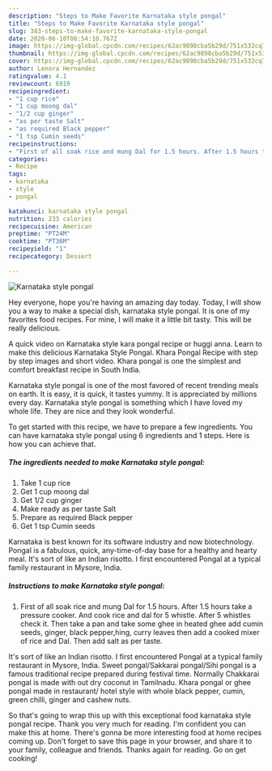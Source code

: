 ```yaml
---
description: "Steps to Make Favorite Karnataka style pongal"
title: "Steps to Make Favorite Karnataka style pongal"
slug: 383-steps-to-make-favorite-karnataka-style-pongal
date: 2020-06-10T06:54:10.767Z
image: https://img-global.cpcdn.com/recipes/62ac9898cba5b29d/751x532cq70/karnataka-style-pongal-recipe-main-photo.jpg
thumbnail: https://img-global.cpcdn.com/recipes/62ac9898cba5b29d/751x532cq70/karnataka-style-pongal-recipe-main-photo.jpg
cover: https://img-global.cpcdn.com/recipes/62ac9898cba5b29d/751x532cq70/karnataka-style-pongal-recipe-main-photo.jpg
author: Lenora Hernandez
ratingvalue: 4.1
reviewcount: 6919
recipeingredient:
- "1 cup rice"
- "1 cup moong dal"
- "1/2 cup ginger"
- "as per taste Salt"
- "as required Black pepper"
- "1 tsp Cumin seeds"
recipeinstructions:
- "First of all soak rice and mung Dal for 1.5 hours. After 1.5 hours take a pressure cooker. And cook rice and dal for 5 whistle. After 5 whistles check it. Then take a pan and take some ghee in heated ghee add cumin seeds, ginger, black pepper,hing, curry leaves then add a cooked mixer of rice and Dal. Then add salt as per taste."
categories:
- Recipe
tags:
- karnataka
- style
- pongal

katakunci: karnataka style pongal 
nutrition: 233 calories
recipecuisine: American
preptime: "PT24M"
cooktime: "PT36M"
recipeyield: "1"
recipecategory: Dessert

---
```



![Karnataka style pongal](https://img-global.cpcdn.com/recipes/62ac9898cba5b29d/751x532cq70/karnataka-style-pongal-recipe-main-photo.jpg)

Hey everyone, hope you're having an amazing day today. Today, I will show you a way to make a special dish, karnataka style pongal. It is one of my favorites food recipes. For mine, I will make it a little bit tasty. This will be really delicious.

A quick video on Karnataka style kara pongal recipe or huggi anna. Learn to make this delicious Karnataka Style Pongal. Khara Pongal Recipe with step by step images and short video. Khara pongal is one the simplest and comfort breakfast recipe in South India.

Karnataka style pongal is one of the most favored of recent trending meals on earth. It is easy, it is quick, it tastes yummy. It is appreciated by millions every day. Karnataka style pongal is something which I have loved my whole life. They are nice and they look wonderful.


To get started with this recipe, we have to prepare a few ingredients. You can have karnataka style pongal using 6 ingredients and 1 steps. Here is how you can achieve that.

<!--inarticleads1-->

##### The ingredients needed to make Karnataka style pongal:

1. Take 1 cup rice
1. Get 1 cup moong dal
1. Get 1/2 cup ginger
1. Make ready as per taste Salt
1. Prepare as required Black pepper
1. Get 1 tsp Cumin seeds


Karnataka is best known for its software industry and now biotechnology. Pongal is a fabulous, quick, any-time-of-day base for a healthy and hearty meal. It&#39;s sort of like an Indian risotto. I first encountered Pongal at a typical family restaurant in Mysore, India. 

<!--inarticleads2-->

##### Instructions to make Karnataka style pongal:

1. First of all soak rice and mung Dal for 1.5 hours. After 1.5 hours take a pressure cooker. And cook rice and dal for 5 whistle. After 5 whistles check it. Then take a pan and take some ghee in heated ghee add cumin seeds, ginger, black pepper,hing, curry leaves then add a cooked mixer of rice and Dal. Then add salt as per taste.


It&#39;s sort of like an Indian risotto. I first encountered Pongal at a typical family restaurant in Mysore, India. Sweet pongal/Sakkarai pongal/Sihi pongal is a famous traditional recipe prepared during festival time. Normally Chakkarai pongal is made with out dry coconut in Tamilnadu. Khara pongal or ghee pongal made in restaurant/ hotel style with whole black pepper, cumin, green chilli, ginger and cashew nuts. 

So that's going to wrap this up with this exceptional food karnataka style pongal recipe. Thank you very much for reading. I'm confident you can make this at home. There's gonna be more interesting food at home recipes coming up. Don't forget to save this page in your browser, and share it to your family, colleague and friends. Thanks again for reading. Go on get cooking!
